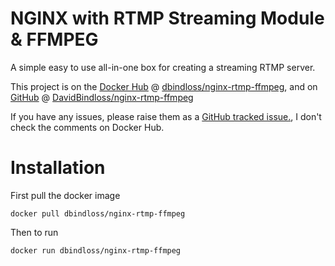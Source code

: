 # NGINX with RTMP Streaming Module & FFMPEG

A simple easy to use all-in-one box for creating a streaming RTMP server.

This project is on the [Docker Hub](https://hub.docker.com) @ [dbindloss/nginx-rtmp-ffmpeg](https://registry.hub.docker.com/u/dbindloss/nginx-rtmp-ffmpeg/), and on [GitHub](https://github.com) @ [DavidBindloss/nginx-rtmp-ffmpeg](https://github.com/DavidBindloss/nginx-rtmp-ffmpeg)

If you have any issues, please raise them as a [GitHub tracked issue.](https://github.com/DavidBindloss/nginx-rtmp-ffmpeg/issues), I don't check the comments on Docker Hub.

# Installation

First pull the docker image

```
docker pull dbindloss/nginx-rtmp-ffmpeg
```

Then to run

```
docker run dbindloss/nginx-rtmp-ffmpeg
```

